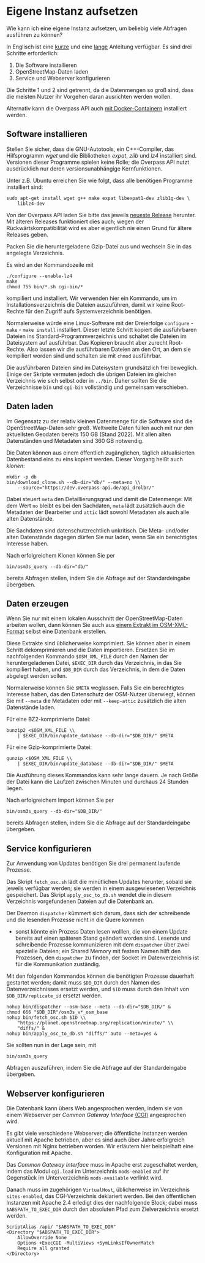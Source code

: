 Eigene Instanz aufsetzen
========================

Wie kann ich eine eigene Instanz aufsetzen,
um beliebig viele Abfragen ausführen zu können?

In Englisch ist eine [kurze](https://overpass-api.de/no_frills.html) und eine [lange](https://overpass-api.de/full_installation.html) Anleitung verfügbar.
Es sind drei Schritte erforderlich:

1. Die Software installieren
2. OpenStreetMap-Daten laden
3. Service und Webserver konfigurieren

Die Schritte 1 und 2 sind getrennt,
da die Datenmengen so groß sind,
dass die meisten Nutzer ihr Vorgehen daran ausrichten werden wollen.

Alternativ kann die Overpass API auch [mit Docker-Containern](https://github.com/drolbr/docker-overpass) installiert werden.

## Software installieren

Stellen Sie sicher, dass die GNU-Autotools, ein C++-Compiler, das Hilfsprogramm _wget_ und die Bibliotheken _expat_, _zlib_ und _lz4_ installiert sind.
Versionen dieser Programme spielen keine Rolle;
die Overpass API nutzt ausdrücklich nur deren versionsunabhängige Kernfunktionen.

Unter z.B. Ubuntu erreichen Sie wie folgt, dass alle benötigen Programme installiert sind:

    sudo apt-get install wget g++ make expat libexpat1-dev zlib1g-dev \
        liblz4-dev

Von der Overpass API laden Sie bitte das jeweils [neueste Release](https://dev.overpass-api.de/releases/) herunter.
Mit älteren Releases funktioniert dies auch;
wegen der Rückwärtskompatibilität wird es aber eigentlich nie einen Grund für ältere Releases geben.

Packen Sie die heruntergeladene Gzip-Datei aus und wechseln Sie in das angelegte Verzeichnis.

Es wird an der Kommandozeile mit

    ./configure --enable-lz4
    make
    chmod 755 bin/*.sh cgi-bin/*

kompiliert und installiert.
Wir verwenden hier ein Kommando, um im Installationsverzeichnis die Dateien auszuführen,
damit wir keine Root-Rechte für den Zugriff aufs Systemverzeichnis benötigen.

Normalerweise würde eine Linux-Software mit der Dreierfolge `configure` - `make` - `make install` installiert.
Dieser letzte Schritt kopiert die ausführbaren Dateien ins Standard-Programmverzeichnis
und schaltet die Dateien im Dateisystem auf ausführbar.
Das Kopieren braucht aber zurecht Root-Rechte.
Also lassen wir die ausführbaren Dateien am den Ort,
an dem sie kompiliert worden sind
und schalten sie mit `chmod` ausführbar.

Die ausführbaren Dateien sind im Dateisystem grundsätzlich frei beweglich.
Einige der Skripte vermuten jedoch die übrigen Dateien im gleichen Verzeichnis wie sich selbst oder in `../bin`.
Daher sollten Sie die Verzeichnisse `bin` und `cgi-bin` vollständig und gemeinsam verschieben.

## Daten laden

Im Gegensatz zu der relativ kleinen Datenmenge für die Software sind die OpenStreetMap-Daten sehr groß.
Weltweite Daten füllen auch mit nur den aktuellsten Geodaten bereits 150 GB (Stand 2022).
Mit allen alten Datenständen und Metadaten sind 360 GB notwendig.

Die Daten können aus einem öffentlich zugänglichen, täglich aktualisierten Datenbestand eins zu eins kopiert werden.
Dieser Vorgang heißt auch _klonen_:

    mkdir -p db
    bin/download_clone.sh --db-dir="db/" --meta=no \\
        --source="https://dev.overpass-api.de/api_drolbr/"

Dabei steuert `meta` den Detaillierungsgrad und damit die Datenmenge:
Mit dem Wert `no` bleibt es bei den Sachdaten,
`meta` lädt zusätzlich auch die Metadaten der Bearbeiter
und `attic` lädt sowohl Metadaten als auch alle alten Datenstände.

Die Sachdaten sind datenschutzrechtlich unkritisch.
Die Meta- und/oder alten Datenstände dagegen dürfen Sie nur laden,
wenn Sie ein berechtigtes Interesse haben.

Nach erfolgreichem Klonen können Sie per

    bin/osm3s_query --db-dir="db/"

bereits Abfragen stellen, indem Sie die Abfrage auf der Standardeingabe übergeben.

## Daten erzeugen

Wenn Sie nur mit einem lokalen Ausschnitt der OpenStreetMap-Daten arbeiten wollen,
dann können Sie auch aus [einem Extrakt im OSM-XML-Format](https://download.geofabrik.de) selbst eine Datenbank erstellen.

Diese Extrakte sind üblicherweise komprimiert.
Sie können aber in einem Schritt dekomprimieren und die Daten importieren.
Ersetzen Sie im nachfolgenden Kommando `$OSM_XML_FILE` durch den Namen der heruntergeladenen Datei,
`$EXEC_DIR` durch das Verzeichnis, in das Sie kompiliert haben,
und `$DB_DIR` durch das Verzeichnis, in dem die Daten abgelegt werden sollen.

Normalerweise können Sie `$META` weglassen.
Falls Sie ein berechtigtes Interesse haben, das den Datenschutz der OSM-Nutzer überwiegt,
können Sie mit `--meta` die Metadaten oder mit `--keep-attic` zusätzlich die alten Datenstände laden.

Für eine BZ2-komprimierte Datei:

    bunzip2 <$OSM_XML_FILE \\
        | $EXEC_DIR/bin/update_database --db-dir="$DB_DIR/" $META

Für eine Gzip-komprimierte Datei:

    gunzip <$OSM_XML_FILE \\
        | $EXEC_DIR/bin/update_database --db-dir="$DB_DIR/" $META

Die Ausführung dieses Kommandos kann sehr lange dauern.
Je nach Größe der Datei kann die Laufzeit zwischen Minuten und durchaus 24 Stunden liegen.

Nach erfolgreichem Import können Sie per

    bin/osm3s_query --db-dir="$DB_DIR/"

bereits Abfragen stellen, indem Sie die Abfrage auf der Standardeingabe übergeben.

## Service konfigurieren

Zur Anwendung von Updates benötigen Sie drei permanent laufende Prozesse.

Das Skript `fetch_osc.sh` lädt die minütlichen Updates herunter,
sobald sie jeweils verfügbar werden;
sie werden in einem ausgewiesenen Verzeichnis gespeichert.
Das Skript `apply_osc_to_db.sh` wendet die in diesem Verzeichnis vorgefundenen Dateien auf die Datenbank an.

Der Daemon `dispatcher` kümmert sich darum,
dass sich der schreibende und die lesenden Prozesse nicht in die Quere kommen
- sonst könnte ein Prozess Daten lesen wolllen,
die von einem Update bereits auf einen späteren Stand geändert worden sind.
Lesende und schreibende Prozesse kommunizieren mit dem `dispatcher` über zwei spezielle Dateien;
ein Shared Memory mit festem Namen hilft den Prozessen, den `dispatcher` zu finden,
der Socket im Datenverzeichnis ist für die Kommunikation zuständig.

Mit den folgenden Kommandos können die benötigten Prozesse dauerhaft gestartet werden;
damit muss `$DB_DIR` durch den Namen des Datenverzeichnisses ersetzt werden,
und `$ID` muss durch den Inhalt von `$DB_DIR/replicate_id` ersetzt werden.

    nohup bin/dispatcher --osm-base --meta --db-dir="$DB_DIR/" &
    chmod 666 "$DB_DIR"/osm3s_v*_osm_base
    nohup bin/fetch_osc.sh $ID \\
        "https://planet.openstreetmap.org/replication/minute/" \\
        "diffs/" &
    nohup bin/apply_osc_to_db.sh "diffs/" auto --meta=yes &

Sie sollten nun in der Lage sein, mit

    bin/osm3s_query

Abfragen auszuführen, indem Sie die Abfrage auf der Standardeingabe übergeben.

## Webserver konfigurieren

Die Datenbank kann übers Web angesprochen werden,
indem sie von einem Webserver per _Common Gateway Interface_ [(CGI)](https://de.wikipedia.org/wiki/Common_Gateway_Interface) angesprochen wird.

Es gibt viele verschiedene Webserver;
die öffentliche Instanzen werden aktuell mit Apache betrieben,
aber es sind auch über Jahre erfolgreich Versionen mit Nginx betrieben worden.
Wir erläutern hier beispielhaft eine Konfiguration mit Apache.

Das _Common Gateway Interface_ muss in Apache erst zugeschaltet werden,
indem das Modul `cgi.load` im Unterzeichnis `mods-enabled` auf ihr Gegenstück im Unterverzeichnis `mods-available` verlinkt wird.

Danach muss im zugehörigen `VirtualHost`,
üblicherweise im Verzeichnis `sites-enabled`,
das CGI-Verzeichnis deklariert werden.
Bei den öffentlichen Instanzen mit Apache 2.4 erledigt dies der nachfolgende Block;
dabei muss `$ABSPATH_TO_EXEC_DIR` durch den absoluten Pfad zum Zielverzeichnis ersetzt werden.

    ScriptAlias /api/ "$ABSPATH_TO_EXEC_DIR"
    <Directory "$ABSPATH_TO_EXEC_DIR">
        AllowOverride None
        Options +ExecCGI -MultiViews +SymLinksIfOwnerMatch
        Require all granted
    </Directory>

